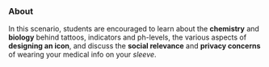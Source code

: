 ### About

In this scenario, students are encouraged to learn about the **chemistry** and **biology** behind tattoos, indicators and ph-levels, the various aspects of **designing an icon**, and discuss the **social relevance** and **privacy concerns** of wearing your medical info on your <var>sleeve</var>.